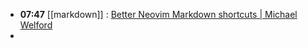 - **07:47** [[markdown]] :  [Better Neovim Markdown shortcuts | Michael Welford](https://its.mw/posts/better-neovim-markdown-shortcuts/#:~:text=Now%2C%20when%20I%20select%20some,the%20text%20into%20inline%20code.)
-